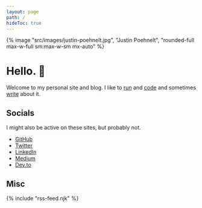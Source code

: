 ```yaml
---
layout: page
path: /
hideToc: true
---
```


{% image "src/images/justin-poehnelt.jpg", "Justin Poehnelt", "rounded-full max-w-full sm:max-w-sm mx-auto" %}

# Hello. 👋

Welcome to my personal site and blog. I like to <a class="tag run" href="/tag/run">run</a> and <a class="tag code" href="/tag/code">code</a> and sometimes <a href="/blog">write</a> about it.

## Socials

I might also be active on these sites, but probably not.

* [GitHub](https://github.com/jpoehnelt)
* [Twitter](https://twitter.com/jpoehnelt)
* [LinkedIn](https://www.linkedin.com/in/justin-poehnelt)
* [Medium](https://jpoehnelt.medium.com/)
* [Dev.to](https://dev.to/jpoehnelt)

## Misc

{% include "rss-feed.njk" %}
